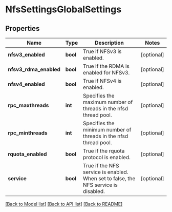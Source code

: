 # NfsSettingsGlobalSettings

## Properties
Name | Type | Description | Notes
------------ | ------------- | ------------- | -------------
**nfsv3_enabled** | **bool** | True if NFSv3 is enabled. | [optional] 
**nfsv3_rdma_enabled** | **bool** | True if the RDMA is enabled for NFSv3. | [optional] 
**nfsv4_enabled** | **bool** | True if NFSv4 is enabled. | [optional] 
**rpc_maxthreads** | **int** | Specifies the maximum number of threads in the nfsd thread pool. | [optional] 
**rpc_minthreads** | **int** | Specifies the minimum number of threads in the nfsd thread pool. | [optional] 
**rquota_enabled** | **bool** | True if the rquota protocol is enabled. | [optional] 
**service** | **bool** | True if the NFS service is enabled. When set to false, the NFS service is disabled. | [optional] 

[[Back to Model list]](../README.md#documentation-for-models) [[Back to API list]](../README.md#documentation-for-api-endpoints) [[Back to README]](../README.md)


